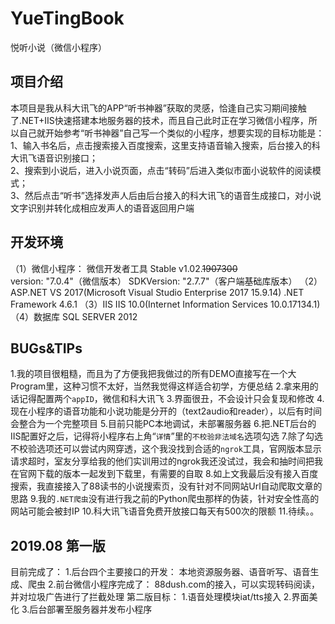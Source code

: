 # YueTingBook
悦听小说（微信小程序）

## 项目介绍 
本项目是我从科大讯飞的APP“听书神器”获取的灵感，恰逢自己实习期间接触了.NET+IIS快速搭建本地服务器的技术，而且自己此时正在学习微信小程序，所以自己就开始参考“听书神器”自己写一个类似的小程序，想要实现的目标功能是：  
1、输入书名后，点击搜索接入百度搜索，这里支持语音输入搜索，后台接入的科大讯飞语音识别接口；  
2、搜索到小说后，进入小说页面，点击“转码”后进入类似市面小说软件的阅读模式；  
3、然后点击“听书”选择发声人后由后台接入的科大讯飞的语音生成接口，对小说文字识别并转化成相应发声人的语音返回用户端  

## 开发环境
（1）微信小程序：
微信开发者工具 Stable v1.02.~~1907300~~  
version: "7.0.4"（微信版本） 
SDKVersion: "2.7.7"（客户端基础库版本） 
（2）ASP.NET 
VS 2017(Microsoft Visual Studio Enterprise 2017 15.9.14) 
.NET Framework 4.6.1 
（3）IIS 
IIS 10.0(Internet Information Services 10.0.17134.1) 
（4）数据库 
SQL SERVER 2012 

## BUGs&TIPs
1.我的项目很粗糙，而且为了方便我把我做过的所有DEMO直接写在一个大Program里，这种习惯不太好，当然我觉得这样适合初学，方便总结 
2.拿来用的话记得配置两个`appID`，微信和科大讯飞 
3.界面很丑，不会设计只会复现和修改 
4.现在小程序的语音功能和小说功能是分开的（text2audio和reader），以后有时间会整合为一个完整项目 
5.目前只能PC本地调试，未部署服务器 
6.把.NET后台的IIS配置好之后，记得将小程序右上角“`详情`”里的`不校验非法域名`选项勾选 
7.除了勾选不校验选项还可以尝试内网穿透，这个我没找到合适的`ngrok`工具，官网版本显示请求超时，室友分享给我的他们实训用过的ngrok我还没试过，我会和抽时间把我在官网下载的版本一起发到下载里，有需要的自取 
8.如上文我最后没有接入百度搜索，我直接接入了88读书的小说搜索页，没有针对不同网站Url自动爬取文章的思路 
9.我的`.NET爬虫`没有进行我之前的Python爬虫那样的伪装，针对安全性高的网站可能会被封IP 
10.科大讯飞语音免费开放接口每天有500次的限额 
11.待续。。  


## 2019.08 第一版
目前完成了： 
1.后台四个主要接口的开发：
本地资源服务器、语音听写、语音生成、爬虫 
2.前台微信小程序完成了： 
88dush.com的接入，可以实现转码阅读，并对垃圾广告进行了拦截处理 
第二版目标： 
1.语音处理模块iat/tts接入 
2.界面美化
3.后台部署至服务器并发布小程序
